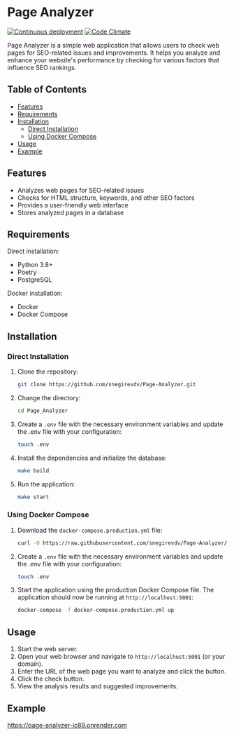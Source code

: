 # Page Analyzer

[![Continuous deployment](https://github.com/snegirevdv/Page-Analyzer/actions/workflows/main.yml/badge.svg)](https://github.com/snegirevdv/Page-Analyzer/actions/workflows/main.yml)
[![Code Climate](https://api.codeclimate.com/v1/badges/dd67028fa215d2e57ab1/maintainability)](https://codeclimate.com/github/snegirevdv/Page-Analyzer/maintainability)

Page Analyzer is a simple web application that allows users to check web pages for SEO-related issues and improvements. It helps you analyze and enhance your website's performance by checking for various factors that influence SEO rankings.

## Table of Contents

- [Features](#features)
- [Requirements](#requirements)
- [Installation](#installation)
  - [Direct Installation](#direct-installation)
  - [Using Docker Compose](#using-docker-compose)
- [Usage](#usage)
- [Example](#example)

## Features

- Analyzes web pages for SEO-related issues
- Checks for HTML structure, keywords, and other SEO factors
- Provides a user-friendly web interface
- Stores analyzed pages in a database

## Requirements

Direct installation:

- Python 3.8+
- Poetry
- PostgreSQL

Docker installation:

- Docker
- Docker Compose

## Installation

### Direct Installation

1. Clone the repository:

   ```sh
   git clone https://github.com/snegirevdv/Page-Analyzer.git
   ```

2. Change the directory:

   ```sh
   cd Page_Analyzer
   ```

3. Create a `.env` file with the necessary environment variables and update the .env file with your configuration:

   ```sh
   touch .env
   ```

4. Install the dependencies and initialize the database:

   ```sh
   make build
   ```

5. Run the application:
   ```sh
   make start
   ```

### Using Docker Compose

1. Download the `docker-compose.production.yml` file:

   ```sh
   curl -O https://raw.githubusercontent.com/snegirevdv/Page-Analyzer/main/docker-compose.production.yml
   ```

2. Create a `.env` file with the necessary environment variables and update the .env file with your configuration:

   ```sh
   touch .env
   ```

3. Start the application using the production Docker Compose file. The application should now be running at `http://localhost:5001`:

   ```sh
   docker-compose -f docker-compose.production.yml up
   ```

## Usage

1. Start the web server.
2. Open your web browser and navigate to `http://localhost:5001` (or your domain).
3. Enter the URL of the web page you want to analyze and click the button.
4. Click the check button.
5. View the analysis results and suggested improvements.

## Example

https://page-analyzer-ic89.onrender.com
